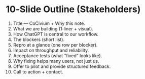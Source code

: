 # 10‑Slide Outline (Stakeholders)
1) Title — CoCivium + Why this note.  
2) What we are building (1‑liner + visual).  
3) How ChatGPT is central to our workflow.  
4) The blockers (short list).  
5) Repro at a glance (one row per blocker).  
6) Impact on throughput and reliability.  
7) Acceptance tests (what “fixed” looks like).  
8) Why fixing helps many users, not just us.  
9) Offer to pilot and provide structured feedback.  
10) Call to action + contact.


